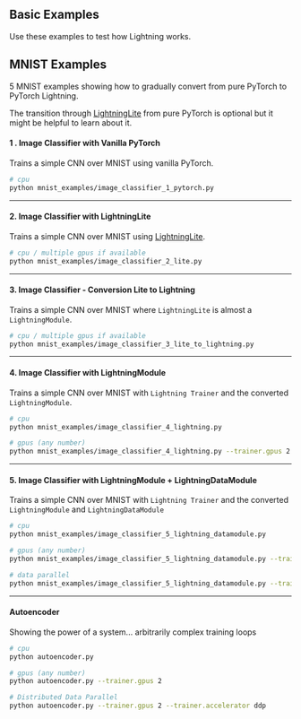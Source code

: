 ## Basic Examples

Use these examples to test how Lightning works.

## MNIST Examples

5 MNIST examples showing how to gradually convert from pure PyTorch to PyTorch Lightning.

The transition through [LightningLite](https://pytorch-lightning.readthedocs.io/en/latest/starter/lightning_lite.rst) from pure PyTorch is optional but it might be helpful to learn about it.

#### 1 . Image Classifier with Vanilla PyTorch

Trains a simple CNN over MNIST using vanilla PyTorch.

```bash
# cpu
python mnist_examples/image_classifier_1_pytorch.py
```

______________________________________________________________________

#### 2. Image Classifier with LightningLite

Trains a simple CNN over MNIST using [LightningLite](https://pytorch-lightning.readthedocs.io/en/latest/starter/lightning_lite.rst).

```bash
# cpu / multiple gpus if available
python mnist_examples/image_classifier_2_lite.py
```

______________________________________________________________________

#### 3. Image Classifier - Conversion Lite to Lightning

Trains a simple CNN over MNIST where `LightningLite` is almost a `LightningModule`.

```bash
# cpu / multiple gpus if available
python mnist_examples/image_classifier_3_lite_to_lightning.py
```

______________________________________________________________________

#### 4. Image Classifier with LightningModule

Trains a simple CNN over MNIST with `Lightning Trainer` and the converted `LightningModule`.

```bash
# cpu
python mnist_examples/image_classifier_4_lightning.py

# gpus (any number)
python mnist_examples/image_classifier_4_lightning.py --trainer.gpus 2
```

______________________________________________________________________

#### 5. Image Classifier with LightningModule + LightningDataModule

Trains a simple CNN over MNIST with `Lightning Trainer` and the converted `LightningModule` and `LightningDataModule`

```bash
# cpu
python mnist_examples/image_classifier_5_lightning_datamodule.py

# gpus (any number)
python mnist_examples/image_classifier_5_lightning_datamodule.py --trainer.gpus 2

# data parallel
python mnist_examples/image_classifier_5_lightning_datamodule.py --trainer.gpus 2 --trainer.accelerator 'dp'
```

______________________________________________________________________

#### Autoencoder

Showing the power of a system... arbitrarily complex training loops

```bash
# cpu
python autoencoder.py

# gpus (any number)
python autoencoder.py --trainer.gpus 2

# Distributed Data Parallel
python autoencoder.py --trainer.gpus 2 --trainer.accelerator ddp
```
